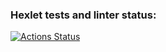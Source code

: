 ### Hexlet tests and linter status:
[![Actions Status](https://github.com/zimzum/python-project-lvl1/workflows/hexlet-check/badge.svg)](https://github.com/zimzum/python-project-lvl1/actions)